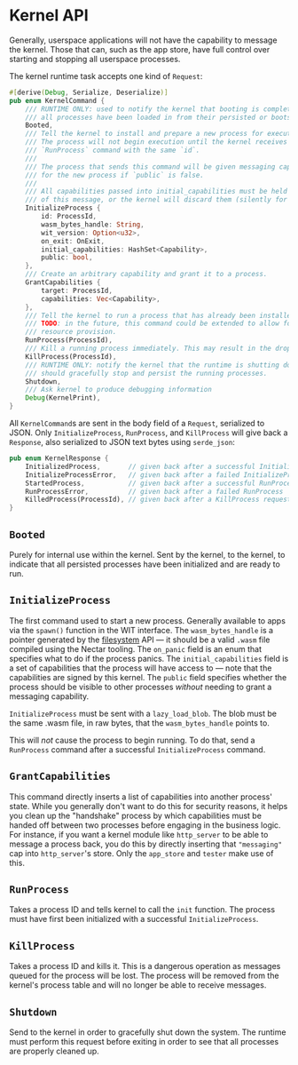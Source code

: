 # Kernel API

Generally, userspace applications will not have the capability to message the kernel.
Those that can, such as the app store, have full control over starting and stopping all userspace processes.

The kernel runtime task accepts one kind of `Request`:
```rust
#[derive(Debug, Serialize, Deserialize)]
pub enum KernelCommand {
    /// RUNTIME ONLY: used to notify the kernel that booting is complete and
    /// all processes have been loaded in from their persisted or bootstrapped state.
    Booted,
    /// Tell the kernel to install and prepare a new process for execution.
    /// The process will not begin execution until the kernel receives a
    /// `RunProcess` command with the same `id`.
    ///
    /// The process that sends this command will be given messaging capabilities
    /// for the new process if `public` is false.
    ///
    /// All capabilities passed into initial_capabilities must be held by the source
    /// of this message, or the kernel will discard them (silently for now).
    InitializeProcess {
        id: ProcessId,
        wasm_bytes_handle: String,
        wit_version: Option<u32>,
        on_exit: OnExit,
        initial_capabilities: HashSet<Capability>,
        public: bool,
    },
    /// Create an arbitrary capability and grant it to a process.
    GrantCapabilities {
        target: ProcessId,
        capabilities: Vec<Capability>,
    },
    /// Tell the kernel to run a process that has already been installed.
    /// TODO: in the future, this command could be extended to allow for
    /// resource provision.
    RunProcess(ProcessId),
    /// Kill a running process immediately. This may result in the dropping / mishandling of messages!
    KillProcess(ProcessId),
    /// RUNTIME ONLY: notify the kernel that the runtime is shutting down and it
    /// should gracefully stop and persist the running processes.
    Shutdown,
    /// Ask kernel to produce debugging information
    Debug(KernelPrint),
}
```

All `KernelCommand`s are sent in the body field of a `Request`, serialized to JSON.
Only `InitializeProcess`, `RunProcess`, and `KillProcess` will give back a `Response`, also serialized to JSON text bytes using `serde_json`:

```rust
pub enum KernelResponse {
    InitializedProcess,       // given back after a successful InitializeProcess
    InitializeProcessError,   // given back after a failed InitializeProcess
    StartedProcess,           // given back after a successful RunProcess
    RunProcessError,          // given back after a failed RunProcess
    KilledProcess(ProcessId), // given back after a KillProcess request
}
```

## `Booted`

Purely for internal use within the kernel.
Sent by the kernel, to the kernel, to indicate that all persisted processes have been initialized and are ready to run.

## `InitializeProcess`

The first command used to start a new process.
Generally available to apps via the `spawn()` function in the WIT interface.
The `wasm_bytes_handle` is a pointer generated by the [filesystem](filesystem.md) API — it should be a valid `.wasm` file compiled using the Nectar tooling.
The `on_panic` field is an enum that specifies what to do if the process panics.
The `initial_capabilities` field is a set of capabilities that the process will have access to — note that the capabilities are signed by this kernel.
The `public` field specifies whether the process should be visible to other processes *without* needing to grant a messaging capability.

`InitializeProcess` must be sent with a `lazy_load_blob`.
The blob must be the same .wasm file, in raw bytes, that the `wasm_bytes_handle` points to.

This will *not* cause the process to begin running.
To do that, send a `RunProcess` command after a successful `InitializeProcess` command.

## `GrantCapabilities`
This command directly inserts a list of capabilities into another process' state.
While you generally don't want to do this for security reasons, it helps you clean up the "handshake" process by which capabilities must be handed off between two processes before engaging in the business logic.
For instance, if you want a kernel module like `http_server` to be able to message a process back, you do this by directly inserting that `"messaging"` cap into `http_server`'s store.
Only the `app_store` and `tester` make use of this.

## `RunProcess`

Takes a process ID and tells kernel to call the `init` function.
The process must have first been initialized with a successful `InitializeProcess`.

## `KillProcess`

Takes a process ID and kills it.
This is a dangerous operation as messages queued for the process will be lost.
The process will be removed from the kernel's process table and will no longer be able to receive messages.

## `Shutdown`

Send to the kernel in order to gracefully shut down the system.
The runtime must perform this request before exiting in order to see that all processes are properly cleaned up.
